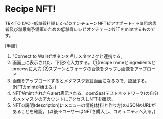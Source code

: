 

# Recipe NFT!
TEKITO DAO -低糖質料理レシピのオンチェーンNFTピアサポート-
→糖尿病患者及び糖尿病予備軍のための低糖質レシピオンチェーンNFTをmintするものです。

[手順]
1. "Connect to Wallet"ボタンを押しメタマスクと連携する。
2. 画面上に表示された、下記2点入力する。
   ①recipe nameとingredientsとprocessに入力
   ②スプーンとフォークの画像をタップし画像をアップロード
3. 画像をアップロードするとメタマスク認証画面になるので、認証する。(NFTのmintが始まる。)
4. NFTがmintされたらalert表示される。openSea(テストネットワーク)の自分のメタマスクのアカウントにアクセスしNFTを確認。
5. NFTの説明(description)にメニューの情報(材料と作り方)のJSONのURLがあることを確認。
(以後→ユーザーはNFTを購入し、コミュニティへ入る。)
